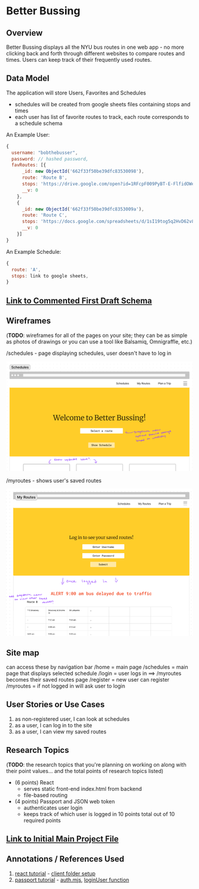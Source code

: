 # Better Bussing

## Overview

Better Bussing displays all the NYU bus routes in one web app - no more clicking back and forth
through different websites to compare routes and times. Users can keep track of their
frequently used routes.

## Data Model

The application will store Users, Favorites and Schedules

* schedules will be created from google sheets files containing stops and times
* each user has list of favorite routes to track, each route corresponds to a schedule schema

An Example User:

```javascript
{
  username: "bobthebusser",
  password: // hashed password,
  favRoutes: [{
      _id: new ObjectId('662f33f50be39dfc83530098'),    
      route: 'Route B',
      stops: 'https://drive.google.com/open?id=1RFcpF009PyBT-E-FlfidOWe0Zi5n2mVD-dk988QiSoM',
      __v: 0
    },
    {
      _id: new ObjectId('662f33f50be39dfc8353009a'),    
      route: 'Route C',
      stops: 'https://docs.google.com/spreadsheets/d/1sI19tog5q2HvD62v8WK5mbz8gC4mPqxLwsLPDkcGgj4/edit?usp=sharing',
      __v: 0
    }]
}
```

An Example Schedule:

```javascript
{
  route: 'A',
  stops: link to google sheets,
}
```


## [Link to Commented First Draft Schema](db.mjs) 


## Wireframes

(__TODO__: wireframes for all of the pages on your site; they can be as simple as photos of drawings or you can use a tool like Balsamiq, Omnigraffle, etc.)

/schedules - page displaying schedules, user doesn't have to log in

![schedules](documentation/schedules.png)

/myroutes - shows user's saved routes

![myroutes](documentation/myroutes.png)

## Site map

can access these by navigation bar
/home = main page
/schedules = main page that displays selected schedule
/login = user logs in ==> /myroutes becomes their saved routes page
/register = new user can register
/myroutes = if not logged in will ask user to login

## User Stories or Use Cases

1. as non-registered user, I can look at schedules
2. as a user, I can log in to the site
3. as a user, I can view my saved routes

## Research Topics

(__TODO__: the research topics that you're planning on working on along with their point values... and the total points of research topics listed)

* (6 points) React
    * serves static front-end index.html from backend
    * file-based routing
* (4 points) Passport and JSON web token
    * authenticates user login
    * keeps track of which user is logged in
10 points total out of 10 required points 

## [Link to Initial Main Project File](app.mjs) 

## Annotations / References Used

1. [react tutorial](https://www.youtube.com/watch?v=XPC81RWOItI) - [client folder setup](client)
2. [passport tutorial](https://medium.com/signature-networks/learn-how-to-handle-authentication-with-node-using-passport-js-4a56ed18e81e) - [auth.mjs](server/auth.mjs), [loginUser function](server/controllers/controller.mjs)
